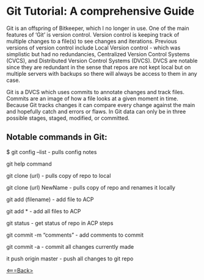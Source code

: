 # Git Tutorial: A comprehensive Guide

Git is an offspring of Bitkeeper, which I no longer in use. One of the main features of ‘Git’ is version control. Version control is keeping track of multiple changes to a file(s) to see changes and iterations. Previous versions of version control include Local Version control - which was simplistic but had no redundancies, Centralized Version Control Systems (CVCS), and Distributed Version Control Systems (DVCS). DVCS are notable since they are redundant in the sense that repos are not kept local but on multiple servers with backups so there will always be access to them in any case.

Git is a DVCS which uses commits to annotate changes and track files. Commits are an image of how a file looks at a given moment in time. Because Git tracks changes it can compare every change against the main and hopefully catch and errors or flaws. In Git data can only be in three possible stages, staged, modified, or committed.

## Notable commands in Git:

$ git config –list 			- pulls config notes

git help command 

git clone (url) 				- pulls copy of repo to local 

git clone (url) NewName		    - pulls copy of repo and renames it locally

git add (filename) 			    - add file to ACP

git add * 				        - add all files to ACP

git status 				        - get status of repo in ACP steps

git commit -m “comments” 		- add comments to commit

git commit -a 				    - commit all changes currently made

it push origin master 			- push all changes to git repo



[<===Back>](README.md) 